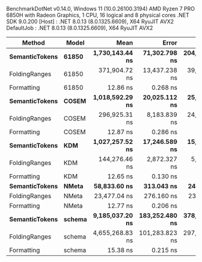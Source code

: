 
BenchmarkDotNet v0.14.0, Windows 11 (10.0.26100.3194)
AMD Ryzen 7 PRO 6850H with Radeon Graphics, 1 CPU, 16 logical and 8 physical cores
.NET SDK 9.0.200
  [Host]     : .NET 8.0.13 (8.0.1325.6609), X64 RyuJIT AVX2
  DefaultJob : .NET 8.0.13 (8.0.1325.6609), X64 RyuJIT AVX2


 Method         | Model  | Mean            | Error          | StdDev         | Median          |
--------------- |------- |----------------:|---------------:|---------------:|----------------:|
 **SemanticTokens** | **61850**  | **1,730,143.44 ns** |  **71,302.798 ns** | **204,581.107 ns** | **1,655,342.87 ns** |
 FoldingRanges  | 61850  |   371,904.72 ns |  13,437.238 ns |  39,620.002 ns |   372,980.08 ns |
 Formatting     | 61850  |        12.86 ns |       0.268 ns |       0.287 ns |        12.76 ns |
 **SemanticTokens** | **COSEM**  | **1,018,592.29 ns** |  **20,025.112 ns** |  **25,325.357 ns** | **1,018,508.50 ns** |
 FoldingRanges  | COSEM  |   296,925.31 ns |   8,183.839 ns |  24,130.235 ns |   296,481.32 ns |
 Formatting     | COSEM  |        12.87 ns |       0.286 ns |       0.544 ns |        12.65 ns |
 **SemanticTokens** | **KDM**    | **1,027,257.52 ns** |  **17,246.589 ns** |  **15,288.652 ns** | **1,020,453.22 ns** |
 FoldingRanges  | KDM    |   144,276.46 ns |   2,872.327 ns |   5,394.926 ns |   141,001.33 ns |
 Formatting     | KDM    |        12.65 ns |       0.130 ns |       0.109 ns |        12.67 ns |
 **SemanticTokens** | **NMeta**  |    **58,833.60 ns** |     **313.043 ns** |     **244.403 ns** |    **58,839.14 ns** |
 FoldingRanges  | NMeta  |    23,477.04 ns |     276.160 ns |     230.606 ns |    23,402.69 ns |
 Formatting     | NMeta  |        12.77 ns |       0.206 ns |       0.172 ns |        12.76 ns |
 **SemanticTokens** | **schema** | **9,185,037.20 ns** | **183,252.480 ns** | **378,448.178 ns** | **9,042,355.47 ns** |
 FoldingRanges  | schema | 4,655,268.83 ns | 101,283.823 ns | 297,047.941 ns | 4,658,119.92 ns |
 Formatting     | schema |        15.38 ns |       0.215 ns |       0.202 ns |        15.29 ns |
